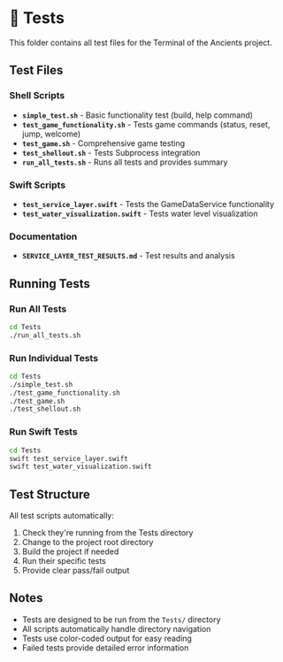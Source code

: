 # 🧪 Tests

This folder contains all test files for the Terminal of the Ancients project.

## Test Files

### Shell Scripts
- **`simple_test.sh`** - Basic functionality test (build, help command)
- **`test_game_functionality.sh`** - Tests game commands (status, reset, jump, welcome)
- **`test_game.sh`** - Comprehensive game testing
- **`test_shellout.sh`** - Tests Subprocess integration
- **`run_all_tests.sh`** - Runs all tests and provides summary

### Swift Scripts
- **`test_service_layer.swift`** - Tests the GameDataService functionality
- **`test_water_visualization.swift`** - Tests water level visualization

### Documentation
- **`SERVICE_LAYER_TEST_RESULTS.md`** - Test results and analysis

## Running Tests

### Run All Tests
```bash
cd Tests
./run_all_tests.sh
```

### Run Individual Tests
```bash
cd Tests
./simple_test.sh
./test_game_functionality.sh
./test_game.sh
./test_shellout.sh
```

### Run Swift Tests
```bash
cd Tests
swift test_service_layer.swift
swift test_water_visualization.swift
```

## Test Structure

All test scripts automatically:
1. Check they're running from the Tests directory
2. Change to the project root directory
3. Build the project if needed
4. Run their specific tests
5. Provide clear pass/fail output

## Notes

- Tests are designed to be run from the `Tests/` directory
- All scripts automatically handle directory navigation
- Tests use color-coded output for easy reading
- Failed tests provide detailed error information 